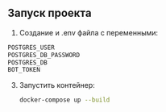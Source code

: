 ## Запуск проекта

1. Создание и .env файла с переменными:
  ```bash
  POSTGRES_USER
  POSTGRES_DB_PASSWORD
  POSTGRES_DB
  BOT_TOKEN
  ```
   
3. Запустить контейнер:
   ```bash
   docker-compose up --build
   ```
